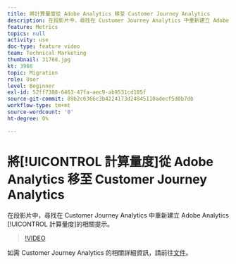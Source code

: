 ```yaml
---
title: 將計算量度從 Adobe Analytics 移至 Customer Journey Analytics
description: 在段影片中，尋找在 Customer Journey Analytics 中重新建立 Adobe Analytics 計算量度的相關提示。
feature: Metrics
topics: null
activity: use
doc-type: feature video
team: Technical Marketing
thumbnail: 31788.jpg
kt: 3966
topic: Migration
role: User
level: Beginner
exl-id: 52ff7388-6463-47fa-aec9-ab9531cd105f
source-git-commit: 89b2c6366c3b4224173d24845110adecf5d0b7db
workflow-type: tm+mt
source-wordcount: '0'
ht-degree: 0%

---
```


# 將[!UICONTROL 計算量度]從 Adobe Analytics 移至 Customer Journey Analytics

在段影片中，尋找在 Customer Journey Analytics 中重新建立 Adobe Analytics [!UICONTROL 計算量度]的相關提示。

>[!VIDEO](https://video.tv.adobe.com/v/31788/?quality=12&learn=on)

如需 Customer Journey Analytics 的相關詳細資訊，請前往[文件](https://experienceleague.adobe.com/docs/analytics-platform/using/cja-landing.html?lang=zh-Hant)。
